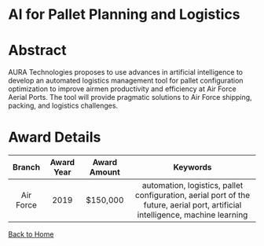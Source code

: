 
AI for Pallet Planning and Logistics
====================================

# Abstract


AURA Technologies proposes to use advances in artificial intelligence to develop an automated logistics management tool for pallet configuration optimization to improve airmen productivity and efficiency at Air Force Aerial Ports. The tool will provide pragmatic solutions to Air Force shipping, packing, and logistics challenges.  

# Award Details

|Branch|Award Year|Award Amount|Keywords|
| :---: | :---: | :---: | :---: |
|Air Force|2019|$150,000|automation, logistics, pallet configuration, aerial port of the future, aerial port, artificial intelligence, machine learning|
  
  


[Back to Home](https://github.com/chrischow/dod_sbir_awards#39)
